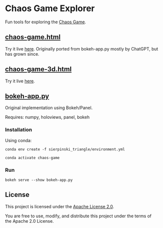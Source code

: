 # Chaos Game Explorer

Fun tools for exploring the [Chaos Game](https://www.youtube.com/watch?v=k3V72Qvcn94).

## [chaos-game.html](web/chaos-game.html)
Try it live [here](https://stochasticviz.github.io/chaos-game/chaos-game.html). Originally ported from bokeh-app.py mostly by ChatGPT, but has grown since. 

## [chaos-game-3d.html](web/chaos-game-3d.html)
Try it live [here](https://stochasticviz.github.io/chaos-game/chaos-game-3d.html).

## [bokeh-app.py](sierpinski_triangle/bokeh-app.py)
Original implementation using Bokeh/Panel.

Requires: numpy, holoviews, panel, bokeh

### Installation
Using conda:

```
conda env create -f sierpinski_triangle/environment.yml

conda activate chaos-game
```

### Run
```
bokeh serve --show bokeh-app.py
```

## License

This project is licensed under the [Apache License 2.0](https://www.apache.org/licenses/LICENSE-2.0).

You are free to use, modify, and distribute this project under the terms of the Apache 2.0 License.
